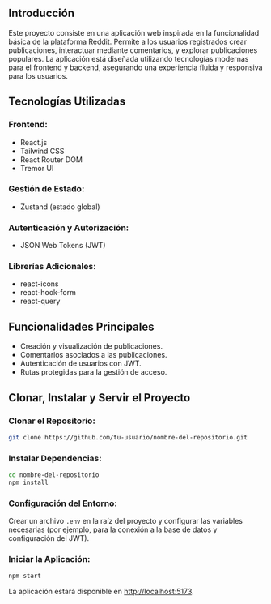 ## Introducción

Este proyecto consiste en una aplicación web inspirada en la funcionalidad básica de la plataforma Reddit. Permite a los usuarios registrados crear publicaciones, interactuar mediante comentarios, y explorar publicaciones populares. La aplicación está diseñada utilizando tecnologías modernas para el frontend y backend, asegurando una experiencia fluida y responsiva para los usuarios.

## Tecnologías Utilizadas

### Frontend:

- React.js
- Tailwind CSS
- React Router DOM
- Tremor UI

### Gestión de Estado:

- Zustand (estado global)

### Autenticación y Autorización:

- JSON Web Tokens (JWT)

### Librerías Adicionales:

- react-icons
- react-hook-form
- react-query

## Funcionalidades Principales

- Creación y visualización de publicaciones.
- Comentarios asociados a las publicaciones.
- Autenticación de usuarios con JWT.
- Rutas protegidas para la gestión de acceso.

## Clonar, Instalar y Servir el Proyecto

### Clonar el Repositorio:

```bash
git clone https://github.com/tu-usuario/nombre-del-repositorio.git
```

### Instalar Dependencias:

```bash
cd nombre-del-repositorio
npm install
```

### Configuración del Entorno:

Crear un archivo `.env` en la raíz del proyecto y configurar las variables necesarias (por ejemplo, para la conexión a la base de datos y configuración del JWT).

### Iniciar la Aplicación:

```bash
npm start
```

La aplicación estará disponible en [http://localhost:5173](http://localhost:5173).
